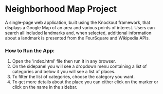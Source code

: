 # Neighborhood Map Project

A single-page web application, built using the Knockout framework, that displays a Google Map of an area and various points of interest. Users can search all included landmarks and, when selected, additional information about a landmark is presented from the FourSquare and Wikipedia APIs.

### How to Run the App:

1. Open the 'index.html' file then run it in any browser. 
2. On the sidepanel you will see a dropdown menu containing a list of categories and below it you will see a list of places. 
3. To filter the list of categories, choose the category you want.
4. To get more details about the place you can either click on the marker or click on the name in the sidebar. 
